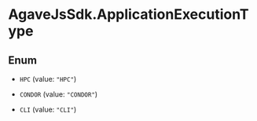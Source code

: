 # AgaveJsSdk.ApplicationExecutionType

## Enum


* `HPC` (value: `"HPC"`)

* `CONDOR` (value: `"CONDOR"`)

* `CLI` (value: `"CLI"`)


